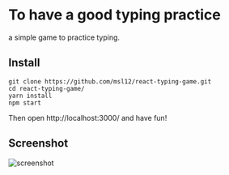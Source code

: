 # To have a good typing practice

a simple game to practice typing.

## Install

```
git clone https://github.com/msl12/react-typing-game.git
cd react-typing-game/
yarn install
npm start
```

Then open http://localhost:3000/ and have fun!

## Screenshot

![screenshot](http://on1m9iap9.bkt.gdipper.com/images/react-typing-game.png)